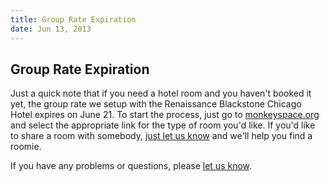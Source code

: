 ```yaml
---
title: Group Rate Expiration
date: Jun 13, 2013
---
```


## Group Rate Expiration

Just a quick note that if you need a hotel room and you haven't booked it yet, the group rate we setup with the Renaissance Blackstone Chicago Hotel expires on June 21. To start the process, just go to [monkeyspace.org](http://monkeyspace.org/#location) and select the appropriate link for the type of room you'd like. If you'd like to share a room with somebody, [just let us know](mailto:monkeyspace@monkeysquare.org) and we'll help you find a roomie.

If you have any problems or questions, please [let us know](mailto:monkeyspace@monkeysquare.org).